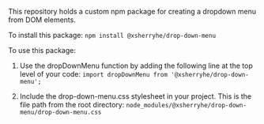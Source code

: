 This repository holds a custom npm package for creating a dropdown menu from DOM elements.

To install this package:
`npm install @xsherryhe/drop-down-menu`

To use this package:
1) Use the dropDownMenu function by adding the following line at the top level of your code:
  `import dropDownMenu from '@xsherryhe/drop-down-menu';`

2) Include the drop-down-menu.css stylesheet in your project. This is the file path from the root directory:
  `node_modules/@xsherryhe/drop-down-menu/drop-down-menu.css`
